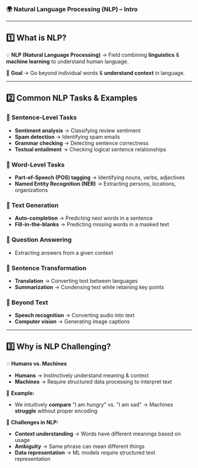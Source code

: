 ### **🌍 Natural Language Processing (NLP) – Intro**

---

## **1️⃣ What is NLP?**

💡 **NLP (Natural Language Processing)** → Field combining **linguistics** & **machine learning** to understand human language.

📌 **Goal** → Go beyond individual words & **understand context** in language.

---

## **2️⃣ Common NLP Tasks & Examples**

### **📌 Sentence-Level Tasks**

- **Sentiment analysis** → Classifying review sentiment
- **Spam detection** → Identifying spam emails
- **Grammar checking** → Detecting sentence correctness
- **Textual entailment** → Checking logical sentence relationships

### **📌 Word-Level Tasks**

- **Part-of-Speech (POS) tagging** → Identifying nouns, verbs, adjectives
- **Named Entity Recognition (NER)** → Extracting persons, locations, organizations

### **📌 Text Generation**

- **Auto-completion** → Predicting next words in a sentence
- **Fill-in-the-blanks** → Predicting missing words in a masked text

### **📌 Question Answering**

- Extracting answers from a given context

### **📌 Sentence Transformation**

- **Translation** → Converting text between languages
- **Summarization** → Condensing text while retaining key points

### **📌 Beyond Text**

- **Speech recognition** → Converting audio into text
- **Computer vision** → Generating image captions

---

## **3️⃣ Why is NLP Challenging?**

💡 **Humans vs. Machines**

- **Humans** → Instinctively understand meaning & context
- **Machines** → Require structured data processing to interpret text

📌 **Example:**

- We intuitively **compare** "I am hungry" vs. "I am sad" → Machines **struggle** without proper encoding

🔎 **Challenges in NLP:**

- **Context understanding** → Words have different meanings based on usage
- **Ambiguity** → Same phrase can mean different things
- **Data representation** → ML models require structured text representation
